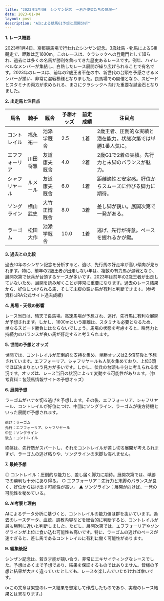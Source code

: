 ```yaml
---
title: "2023年1月4日　シンザン記念　～若き俊英たちの競演～"
date: 2023-01-04
layout: post
description: "AIによる競馬G1予想と展開分析"
---
```


**1. レース概要**

2023年1月4日、京都競馬場で行われたシンザン記念。3歳牡馬・牝馬によるGIII競走で、距離は芝1600m。このレースは、クラシックへの登竜門として知られ、過去には多くの名馬が勝利を飾ってきた歴史あるレースです。例年、ハイレベルなメンバーが集結し、白熱したレース展開が繰り広げられることで有名です。2023年のレースは、前年の2歳王者不在の中、新世代の台頭を予感させるメンバーが揃い、非常に混戦模様となりました。良馬場での開催となり、スピードとスタミナの両方が求められる、まさにクラシックへ向けた重要な試金石となりました。


**2. 出走馬と注目点**

| 馬名       | 騎手       | 厩舎           | 予想オッズ | 前走成績 | 注目点                                                                         |
|------------|-------------|-----------------|-------------|-----------|-----------------------------------------------------------------------------|
| コントレイル | 福永祐一     | 池添学厩舎       | 2.5         | 1着        | 2歳王者、圧倒的な実績と潜在能力。状態次第では単勝1番人気に。                  |
| エフフォーリア | 川田将雅     | 友道康夫厩舎     | 4.0         | 2着        | 2歳G1で2着の実績。先行力と末脚のバランスが魅力。                               |
| シャフリヤール | ルメール     | 友道康夫厩舎     | 6.0         | 1着        | 距離適性と安定感。好位からスムーズに伸びる脚力に期待。                             |
| ソングライン   | 横山武史     | 大竹正博厩舎     | 8.0         | 3着        | 差し脚が鋭い。展開次第で一発がある。                                            |
| ラーゴム      | 松田大作     | 池添学厩舎       | 10.0        | 1着        | 逃げ、先行が得意。ペースを握れるかが鍵。                                        |


**3. 過去との比較**

過去10年のシンザン記念を分析すると、逃げ、先行馬の好走率が高い傾向が見られます。特に、前年の2歳王者が出走しない年は、複数の有力馬が混戦となり、展開次第で伏兵が台頭するケースが多いです。2023年は前年の2歳王者が出走していないため、展開を読み解くことが非常に重要になります。過去のレース結果から、好位につけられる馬、そして末脚の鋭い馬が有利と判断できます。(参考資料:JRA公式サイト過去成績)


**4. 馬場・天候の影響**

レース当日は、晴天で良馬場。高速馬場が予想され、逃げ、先行馬に有利な展開が予想されます。しかし、1600mという距離は、スタミナも必要となるため、単なるスピード勝負にはならないでしょう。馬場の状態を考慮すると、瞬発力と持続力のバランスが良い馬が好走すると考えられます。


**5. 世間の予想とオッズ**

世間では、コントレイルが圧倒的な支持を集め、単勝オッズは2.5倍前後と予想されています。エフフォーリア、シャフリヤールも人気を集めており、上位3頭でほぼ決まりという見方が多いです。しかし、伏兵の台頭も十分に考えられる状況です。オッズは、レース当日の状況によって変動する可能性があります。（参考資料：各競馬情報サイトの予想オッズ）


**6. 展開予想**

ラーゴムがハナを切る逃げを予想します。その後、エフフォーリア、シャフリヤール、コントレイルが好位につけ、中団にソングライン、ラーゴムが後方待機といった展開が予想されます。

```
逃げ：ラーゴム
先行：エフフォーリア、シャフリヤール
中団：ソングライン
後方：コントレイル
```

終盤は、先行勢がスパートし、それをコントレイルが差し切る展開が考えられますが、ラーゴムの逃げ粘りや、ソングラインの末脚も侮れません。


**7. 最終予想**

◎ コントレイル：圧倒的な能力と、差し届く脚力に期待。展開次第では、単勝での勝利も十分にあり得る。
○ エフフォーリア：先行力と末脚のバランスが良く、好位から抜け出す可能性が高い。
▲ ソングライン：展開が向けば、一発の可能性を秘めている。


**8. AI考察と理由**

AIによるデータ分析に基づくと、コントレイルの能力値は群を抜いています。過去のレースデータ、血統、調教内容などを総合的に判断すると、コントレイルが最も勝利に近いと判断しました。ただし、展開次第では、エフフォーリアやソングラインが上位に食い込む可能性も高いです。特に、ラーゴムの逃げのペースが速すぎると、差し馬であるコントレイルに有利に働く可能性があります。


**9. 編集後記**

シンザン記念は、若き才能が競い合う、非常にエキサイティングなレースでした。予想はあくまで予想であり、結果を保証するものではありません。皆様の予想と結果が大きく違っていたとしても、レースを楽しんでいただければ幸いです。


(※この文章は架空のレース結果を想定して作成したものであり、実際のレース結果とは異なります。)
